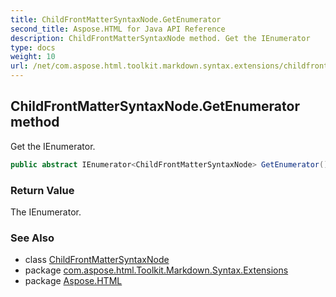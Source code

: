```yaml
---
title: ChildFrontMatterSyntaxNode.GetEnumerator
second_title: Aspose.HTML for Java API Reference
description: ChildFrontMatterSyntaxNode method. Get the IEnumerator
type: docs
weight: 10
url: /net/com.aspose.html.toolkit.markdown.syntax.extensions/childfrontmattersyntaxnode/getenumerator/
---
```

## ChildFrontMatterSyntaxNode.GetEnumerator method

Get the IEnumerator.

```java
public abstract IEnumerator<ChildFrontMatterSyntaxNode> GetEnumerator()
```

### Return Value

The IEnumerator.

### See Also

* class [ChildFrontMatterSyntaxNode](../)
* package [com.aspose.html.Toolkit.Markdown.Syntax.Extensions](../../childfrontmattersyntaxnode/)
* package [Aspose.HTML](../../../)
